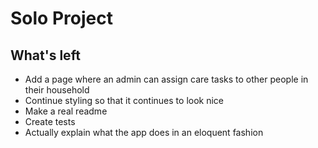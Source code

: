 # Solo Project

## What's left

* Add a page where an admin can assign care tasks to other people in their household
* Continue styling so that it continues to look nice
* Make a real readme
* Create tests
* Actually explain what the app does in an eloquent fashion
